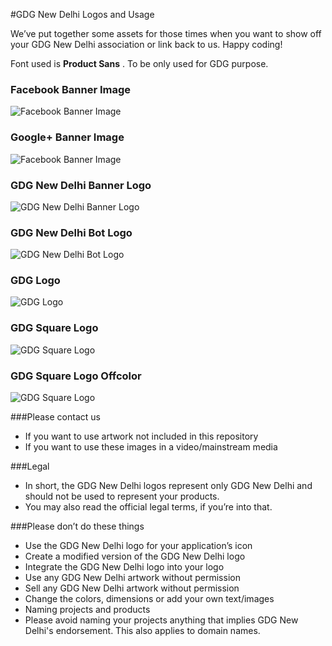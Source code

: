 #GDG New Delhi Logos and Usage

We’ve put together some assets for those times when you want to show off your GDG New Delhi association or link back to us. 
Happy coding!

Font used is  **Product Sans** . To be only used for GDG purpose.


### Facebook Banner Image
![Facebook Banner Image](https://github.com/gdgnewdelhi/branding/blob/master/assets/png/fb_banner.png)

### Google+ Banner Image
![Facebook Banner Image](https://github.com/gdgnewdelhi/branding/blob/master/assets/png/gplus_banner.png)

### GDG New Delhi Banner Logo
![GDG New Delhi Banner Logo](https://github.com/gdgnewdelhi/branding/blob/master/assets/png/gdg_newdelhi_banner_logo.png)

### GDG New Delhi Bot Logo
![GDG New Delhi Bot Logo](https://github.com/gdgnewdelhi/branding/blob/master/assets/png/gdg_newdelhi_logo_bot.png)

### GDG Logo
![GDG Logo](https://github.com/gdgnewdelhi/branding/blob/master/assets/png/gdg_logo.png)

### GDG Square Logo
![GDG Square Logo](https://github.com/gdgnewdelhi/branding/blob/master/assets/png/gdg_logo_square.png)

### GDG Square Logo Offcolor 
![GDG Square Logo](https://github.com/gdgnewdelhi/branding/blob/master/assets/png/gdg_logo_square_offcolor.png)


###Please contact us
+ If you want to use artwork not included in this repository
+ If you want to use these images in a video/mainstream media

###Legal
+ In short, the GDG New Delhi logos represent only GDG New Delhi and should not be used to represent your products. 
+ You may also read the official legal terms, if you’re into that.

###Please don’t do these things
+ Use the GDG New Delhi logo for your application’s icon
+ Create a modified version of the GDG New Delhi logo
+ Integrate the GDG New Delhi logo into your logo
+ Use any GDG New Delhi artwork without permission
+ Sell any GDG New Delhi artwork without permission
+ Change the colors, dimensions or add your own text/images
+ Naming projects and products
+ Please avoid naming your projects anything that implies GDG New Delhi's endorsement. This also applies to domain names.

